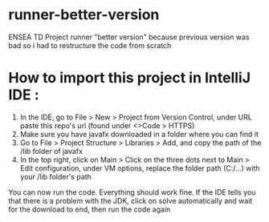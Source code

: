 # runner-better-version
ENSEA TD Project runner
"better version" because previous version was bad so i had to restructure the code from scratch

# How to import this project in IntelliJ IDE :

1. In the IDE, go to File > New > Project from Version Control, under URL paste this repo's url (found under <>Code > HTTPS)
2. Make sure you have javafx downloaded in a folder where you can find it
3. Go to File > Project Structure > Libraries > Add, and copy the path of the /lib folder of javafx
4. In the top right, click on Main > Click on the three dots next to Main > Edit configuration, under VM options, replace the folder path (C:/...) with your /lib folder's path

You can now run the code. Everything should work fine.
If the IDE tells you that there is a problem with the JDK, click on solve automatically and wait for the download to end, then run the code again
